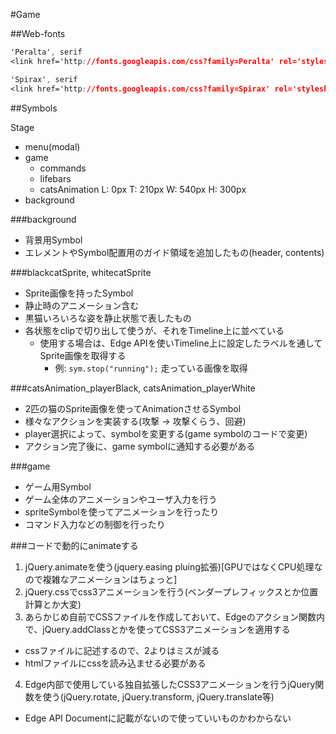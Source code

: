 #Game

##Web-fonts

```CSS
'Peralta', serif
<link href='http://fonts.googleapis.com/css?family=Peralta' rel='stylesheet' type='text/css'    >

'Spirax', serif
<link href='http://fonts.googleapis.com/css?family=Spirax' rel='stylesheet' type='text/css'>
```

##Symbols

Stage
  - menu(modal)
  - game
    - commands
    - lifebars
    - catsAnimation
      L: 0px
      T: 210px
      W: 540px
      H: 300px
  - background

###background

- 背景用Symbol
- エレメントやSymbol配置用のガイド領域を追加したもの(header, contents)

###blackcatSprite, whitecatSprite

- Sprite画像を持ったSymbol
- 静止時のアニメーション含む
- 黒猫いろいろな姿を静止状態で表したもの
- 各状態をclipで切り出して使うが、それをTimeline上に並べている
  - 使用する場合は、Edge APIを使いTimeline上に設定したラベルを通してSprite画像を取得する
    - 例: `sym.stop("running");` 走っている画像を取得

###catsAnimation_playerBlack, catsAnimation_playerWhite

- 2匹の猫のSprite画像を使ってAnimationさせるSymbol
- 様々なアクションを実装する(攻撃 -> 攻撃くらう、回避)
- player選択によって、symbolを変更する(game symbolのコードで変更)
- アクション完了後に、game symbolに通知する必要がある

###game

- ゲーム用Symbol
- ゲーム全体のアニメーションやユーザ入力を行う
- spriteSymbolを使ってアニメーションを行ったり
- コマンド入力などの制御を行ったり


###コードで動的にanimateする

1. jQuery.animateを使う(jquery.easing pluing拡張)[GPUではなくCPU処理なので複雑なアニメーションはちょっと]
2. jQuery.cssでcss3アニメーションを行う(ベンダープレフィックスとか位置計算とか大変)
3. あらかじめ自前でCSSファイルを作成しておいて、Edgeのアクション関数内で、jQuery.addClassとかを使ってCSS3アニメーションを適用する
  - cssファイルに記述するので、2よりはミスが減る
  - htmlファイルにcssを読み込ませる必要がある
4. Edge内部で使用している独自拡張したCSS3アニメーションを行うjQuery関数を使う(jQuery.rotate, jQuery.transform, jQuery.translate等)
  - Edge API Documentに記載がないので使っていいものかわからない

